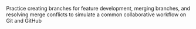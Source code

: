 Practice creating branches for feature development, merging branches, and resolving merge conflicts to simulate a common collaborative workflow on Git and GitHub 
